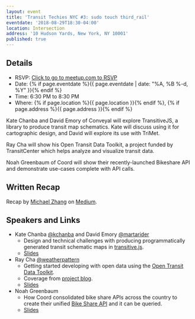 ```yaml
---
layout: event
title: 'Transit Techies NYC #3: sudo touch third_rail'
eventdate: '2018-08-29T18:30-04:00'
location: Intersection
address: '10 Hudson Yards, New York, NY 10001'
published: true
---
```


## Details

- RSVP: [Click to go to meetup.com to RSVP](https://www.meetup.com/Transit-Techies-NYC/events/252950626/)
- Date: {% if page.eventdate %}{{ page.eventdate | date: "%A, %B %-d, %Y" }}{% endif %}
- Time: 6:30 PM to 8:30 PM
- Where: {% if page.location %}{{ page.location }}{% endif %}, {% if page.address %}{{ page.address }}{% endif %}

Kate Chanba and David Emory of Conveyal will explore TransitiveJS, a library to produce transit map schematics. Kate will discuss using it for cartographic design, and David will explore its use with TriMet.

Ray Cha will show his Open Transit Data Toolkit, a project funded by TransitCenter which helps analyze and visualize transit data.

Noah Greenbaum of Coord will show their recently-launched Bikeshare API and demonstrate use-cases complete with API calls.

## Written Recap

Recap by [Michael Zhang](https://twitter.com/mzhang13) on [Medium](https://medium.com/@mzhang13/three-projects-helping-to-build-better-transit-tools-for-the-future-bb3176c0f47b).

## Speakers and Links

- Kate Chanba [@kchanba](https://twitter.com/kchanba) and David Emory [@martarider](https://twitter.com/martarider)
  - Design and technical challenges with producing programmatically generated transit schematic maps in [transitive.js](https://github.com/conveyal/transitive.js/).
  - [Slides](/presentations/2018-08-29_ChanbaEmory_transitivejs.pdf)
- Ray Cha [@weatherpattern](https://twitter.com/weatherpattern)
  - Getting started developing with open data using the [Open Transit Data Toolkit](https://transitdatatoolkit.com/).
  - Coverage from [project blog](https://transitdatatoolkit.com/2018/10/08/recent-presentations/).
  - [Slides](https://weatherpattern.github.io/transit-techies-180829/#/)
- Noah Greenbaum
  - How Coord consolidated bike share APIs across the country to create their unified [Bike Share API](https://coord.co/docs/bike) and it can be queried.
  - [Slides](/presentations/2018-08-29_Greenbaum_Coord.pdf)
